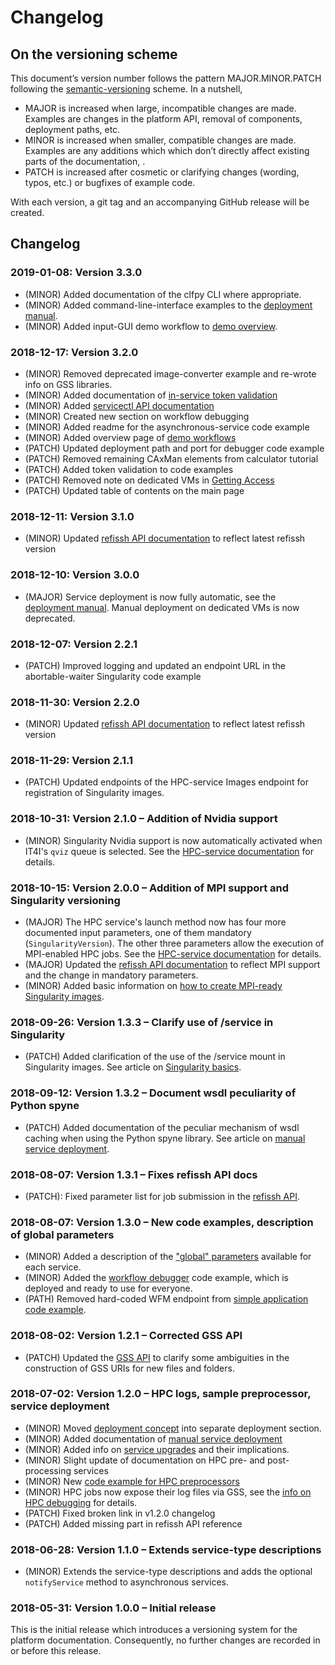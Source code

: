 # Changelog

## On the versioning scheme
This document’s version number follows the pattern MAJOR.MINOR.PATCH following
the [semantic-versioning](https://semver.org/) scheme. In a nutshell,
* MAJOR is increased when large, incompatible changes are made. Examples are
  changes in the platform API, removal of components, deployment paths, etc.
* MINOR is increased when smaller, compatible changes are made. Examples are any
  additions which which don’t directly affect existing parts of the 
  documentation, .
* PATCH is increased after cosmetic or clarifying changes (wording, typos, etc.)
  or bugfixes of example code.

With each version, a git tag and an accompanying GitHub release will be created.

## Changelog
### 2019-01-08: Version 3.3.0
* (MINOR) Added documentation of the clfpy CLI where appropriate.
* (MINOR) Added command-line-interface examples to the [deployment
  manual](./service_implementation/deployment_automated.md).
* (MINOR) Added input-GUI demo workflow to [demo
  overview](./infrastructure_overview/demos.md).

### 2018-12-17: Version 3.2.0
* (MINOR) Removed deprecated image-converter example and re-wrote info on GSS
  libraries.
* (MINOR) Added documentation of [in-service token validation](./service_implementation/advanced_authentication.md)
* (MINOR) Added [servicectl API documentation](./service_APIs/api_servicectl.md)
* (MINOR) Created new section on workflow debugging
* (MINOR) Added readme for the asynchronous-service code example
* (MINOR) Added overview page of [demo workflows](./infrastructure_overview/demos.md)
* (PATCH) Updated deployment path and port for debugger code example
* (PATCH) Removed remaining CAxMan elements from calculator tutorial
* (PATCH) Added token validation to code examples
* (PATCH) Removed note on dedicated VMs in [Getting Access](./infrastructure_overview/getting_access.md)
* (PATCH) Updated table of contents on the main page

### 2018-12-11: Version 3.1.0
* (MINOR) Updated [refissh API documentation](./service_APIs/api_refissh.md) to
  reflect latest refissh version

### 2018-12-10: Version 3.0.0
* (MAJOR) Service deployment is now fully automatic, see the [deployment
  manual](./service_implementation/deployment_automated.md).
  Manual deployment on dedicated VMs is now deprecated.

### 2018-12-07: Version 2.2.1
* (PATCH) Improved logging and updated an endpoint URL in the abortable-waiter
  Singularity code example

### 2018-11-30: Version 2.2.0
* (MINOR) Updated [refissh API documentation](./service_APIs/api_refissh.md) to
  reflect latest refissh version

### 2018-11-29: Version 2.1.1
* (PATCH) Updated endpoints of the HPC-service Images endpoint for registration
  of Singularity images.

### 2018-10-31: Version 2.1.0 – Addition of Nvidia support
* (MINOR) Singularity Nvidia support is now automatically activated when IT4I's
  `qviz` queue is selected.  See the [HPC-service
  documentation](./workflow_creation/HPC_service.md) for details.

### 2018-10-15: Version 2.0.0 – Addition of MPI support and Singularity versioning
* (MAJOR) The HPC service's launch method now has four more documented input
  parameters, one of them mandatory (`SingularityVersion`). The other three
  parameters allow the execution of MPI-enabled HPC jobs. See the [HPC-service
  documentation](./workflow_creation/HPC_service.md) for details.
* (MAJOR) Updated the [refissh API documentation](./service_APIs/api_refissh.md)
  to reflect MPI support and the change in mandatory parameters.
* (MINOR) Added basic information on [how to create MPI-ready Singularity
  images](./service_implementation/advanced_hpc_mpi.md).

### 2018-09-26: Version 1.3.3 – Clarify use of /service in Singularity
* (PATCH) Added clarification of the use of the /service mount in Singularity
  images. See article on [Singularity basics](./service_implementation/basics_singularity.md).

### 2018-09-12: Version 1.3.2 – Document wsdl peculiarity of Python spyne
* (PATCH) Added documentation of the peculiar mechanism of wsdl caching when
  using the Python spyne library. See article on [manual service deployment](./service_implementation/deployment_manual.md).

### 2018-08-07: Version 1.3.1 – Fixes refissh API docs
* (PATCH): Fixed parameter list for job submission in the [refissh API](./service_API/api_refissh.md).

### 2018-08-07: Version 1.3.0 – New code examples, description of global parameters
* (MINOR) Added a description of the ["global"
  parameters](./service_implementation/available_parameters.md) available for
  each service.
* (MINOR) Added the [workflow debugger](./code_examples/Python/app-debugger) 
  code example, which is deployed and ready to use for everyone.
* (PATH) Removed hard-coded WFM endpoint from [simple application code example](./code_examples/Python/app-simple).

### 2018-08-02: Version 1.2.1 – Corrected GSS API
* (PATCH) Updated the [GSS API](./service_APIs/api_gss.md) to clarify some 
  ambiguities in the construction of GSS URIs for new files and folders.

### 2018-07-02: Version 1.2.0 – HPC logs, sample preprocessor, service deployment
* (MINOR) Moved [deployment concept](./service_implementation/deployment_strategy.md) into separate deployment section.
* (MINOR) Added documentation of [manual service deployment](./service_implementation/deployment_manual.md)
* (MINOR) Added info on [service upgrades](./workflow_creation/service_upgrades.md)
  and their implications.
* (MINOR) Slight update of documentation on HPC pre- and post-processing services
* (MINOR) New [code example for HPC preprocessors](./code_examples/Python/sync_HPC_preprocessor)
* (MINOR) HPC jobs now expose their log files via GSS, see the [info on HPC
  debugging](./service_implementation/basics_hpc_logs.md) for details.
* (PATCH) Fixed broken link in v1.2.0 changelog
* (PATCH) Added missing part in refissh API reference

### 2018-06-28: Version 1.1.0 – Extends service-type descriptions
* (MINOR) Extends the service-type descriptions and adds the optional
  `notifyService` method to asynchronous services.

### 2018-05-31: Version 1.0.0 – Initial release
This is the initial release which introduces a versioning system for the
platform documentation. Consequently, no further changes are recorded in or
before this release.
